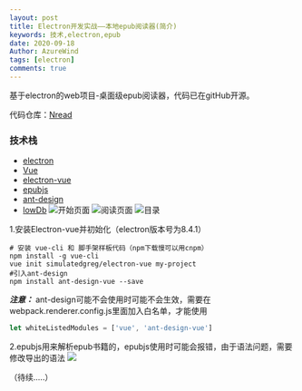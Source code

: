 ```yaml
---
layout: post
title: Electron开发实战——本地epub阅读器(简介)
keywords: 技术,electron,epub
date: 2020-09-18
Author: AzureWind
tags: [electron]
comments: true
---
```

基于electron的web项目-桌面级epub阅读器，代码已在gitHub开源。
<!-- more -->
代码仓库：[Nread](https://github.com/poison0/Nreader)
### 技术栈
*   [electron](https://github.com/electron/electron)
*   [Vue](https://github.com/vuejs/vue)
*   [electron-vue](https://github.com/SimulatedGREG/electron-vue)
*   [epubjs](https://github.com/futurepress/epub.js)
*   [ant-design](https://github.com/vueComponent/ant-design-vue)
*   [lowDb](https://github.com/typicode/lowdb)
![开始页面](https://upload-images.jianshu.io/upload_images/18604310-0a9c7287ba9a8362.jpg?imageMogr2/auto-orient/strip%7CimageView2/2/w/1240)
![阅读页面](https://upload-images.jianshu.io/upload_images/18604310-a014876defa5b349.jpg?imageMogr2/auto-orient/strip%7CimageView2/2/w/1240)
![目录](https://upload-images.jianshu.io/upload_images/18604310-2b1e30deb1a6f437.jpg?imageMogr2/auto-orient/strip%7CimageView2/2/w/1240)


1.安装Electron-vue并初始化（electron版本号为8.4.1）
```
# 安装 vue-cli 和 脚手架样板代码（npm下载慢可以用cnpm）
npm install -g vue-cli
vue init simulatedgreg/electron-vue my-project
#引入ant-design
npm install ant-design-vue --save
```
***注意：*** ant-design可能不会使用时可能不会生效，需要在webpack.renderer.config.js里面加入白名单，才能使用
```javascript
let whiteListedModules = ['vue', 'ant-design-vue']
```
2.epubjs用来解析epub书籍的，epubjs使用时可能会报错，由于语法问题，需要修改导出的语法
![](https://upload-images.jianshu.io/upload_images/18604310-a1e71de1fc93823b.jpg?imageMogr2/auto-orient/strip%7CimageView2/2/w/1240)


（待续.....）

















